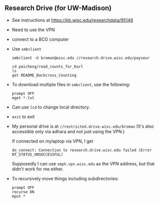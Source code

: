 ## Research Drive (for UW-Madison)

- See instructions at https://kb.wisc.edu/researchdata/95148

- Need to use the VPN

- connect to a BCG computer

- Use `smbclient`

  ```
  smbclient -U broman@wisc.edu //research.drive.wisc.edu/payseur

  cd peicheng/read_counts_for_Karl
  ls
  get README_Backcross_Counting
  ```

- To download multiple files in `smbclient`, use the following:

  ```
  prompt OFF
  mget *.txt
  ```

- Can use `lcd` to change local directory.

- `exit` to exit

- My personal drive is at `//restricted.drive.wisc.edu/broman`
  (It's also accessible only via adhara and not just using the VPN.)

  If connected on mylaptop via VPN, I get

  ```
  do_connect: Connection to research.drive.wisc.edu failed (Error NT_STATUS_UNSUCCESSFUL)
  ```

  Supposedly I can use `smph.vpn.wisc.edu` as the VPN address, but
  that didn't work for me either.

- To recursively move things including subdirectories:

  ```
  prompt OFF
  recurse ON
  mput *
  ```
